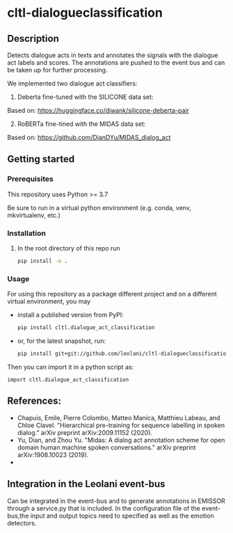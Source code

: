 # cltl-dialogueclassification

## Description

Detects dialogue acts in texts and annotates the signals with the dialogue act labels and scores.
The annotations are pushed to the event bus and can be taken up for further processing.

We implemented two dialogue act classifiers:

1) Deberta fine-tuned with the SILICONE data set:

Based on: https://huggingface.co/diwank/silicone-deberta-pair

2) RoBERTa fine-tined with the MIDAS data set:

Based on: https://github.com/DianDYu/MIDAS_dialog_act


## Getting started

### Prerequisites

This repository uses Python >= 3.7

Be sure to run in a virtual python environment (e.g. conda, venv, mkvirtualenv, etc.)

### Installation

1. In the root directory of this repo run

    ```bash
    pip install -e .
    ```

### Usage

For using this repository as a package different project and on a different virtual environment, you may

- install a published version from PyPI:

    ```bash
    pip install cltl.dialogue_act_classification
    ```

- or, for the latest snapshot, run:

    ```bash
    pip install git+git://github.com/leolani/cltl-dialogueclassification.git@main
    ```

Then you can import it in a python script as:

    import cltl.dialogue_act_classification

## References:
- Chapuis, Emile, Pierre Colombo, Matteo Manica, Matthieu Labeau, and Chloe Clavel. "Hierarchical pre-training for sequence labelling in spoken dialog." arXiv preprint arXiv:2009.11152 (2020).
- Yu, Dian, and Zhou Yu. "Midas: A dialog act annotation scheme for open domain human machine spoken conversations." arXiv preprint arXiv:1908.10023 (2019).
- 

## Integration in the Leolani event-bus

Can be integrated in the event-bus and to generate annotations in EMISSOR through a service.py that is included.
In the configuration file of the event-bus,the input and output topics need to specified as well as the emotion detectors.




